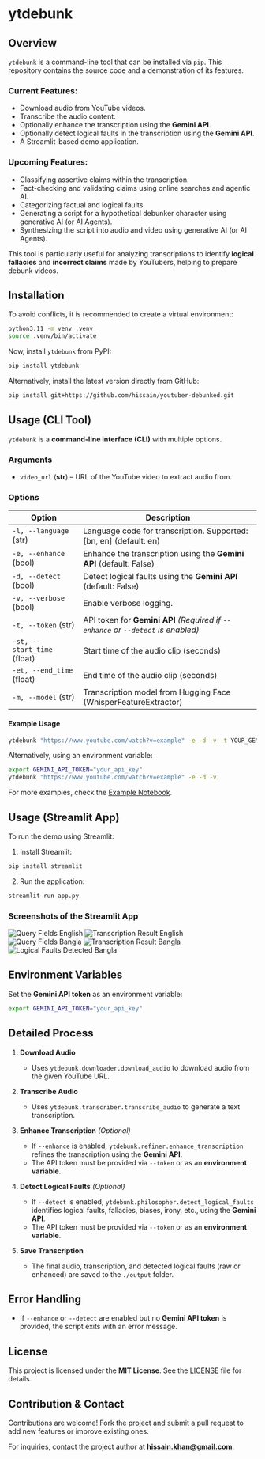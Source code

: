 # ytdebunk

## Overview

`ytdebunk` is a command-line tool that can be installed via `pip`. This repository contains the source code and a demonstration of its features.

### Current Features:
- Download audio from YouTube videos.
- Transcribe the audio content.
- Optionally enhance the transcription using the **Gemini API**.
- Optionally detect logical faults in the transcription using the **Gemini API**.
- A Streamlit-based demo application.

### Upcoming Features:
- Classifying assertive claims within the transcription.
- Fact-checking and validating claims using online searches and agentic AI.
- Categorizing factual and logical faults.
- Generating a script for a hypothetical debunker character using generative AI (or AI Agents).
- Synthesizing the script into audio and video using generative AI (or AI Agents).

This tool is particularly useful for analyzing transcriptions to identify **logical fallacies** and **incorrect claims** made by YouTubers, helping to prepare debunk videos.

## Installation

To avoid conflicts, it is recommended to create a virtual environment:

```sh
python3.11 -m venv .venv
source .venv/bin/activate
```

Now, install `ytdebunk` from PyPI:

```sh
pip install ytdebunk
```

Alternatively, install the latest version directly from GitHub:

```sh
pip install git+https://github.com/hissain/youtuber-debunked.git
```

## Usage (CLI Tool)

`ytdebunk` is a **command-line interface (CLI)** with multiple options.

### **Arguments**
- `video_url` (**str**) – URL of the YouTube video to extract audio from.

### **Options**
| Option                  | Description |
|-------------------------|-------------|
| `-l, --language` (str) | Language code for transcription. Supported: [bn, en] (default: en) |
| `-e, --enhance` (bool) | Enhance the transcription using the **Gemini API** (default: False) |
| `-d, --detect` (bool) | Detect logical faults using the **Gemini API** (default: False) |
| `-v, --verbose` (bool) | Enable verbose logging. |
| `-t, --token` (str) | API token for **Gemini API** *(Required if `--enhance` or `--detect` is enabled)* |
| `-st, --start_time` (float) | Start time of the audio clip (seconds) |
| `-et, --end_time` (float) | End time of the audio clip (seconds) |
| `-m, --model` (str) | Transcription model from Hugging Face (WhisperFeatureExtractor) |

#### **Example Usage**

```bash
ytdebunk "https://www.youtube.com/watch?v=example" -e -d -v -t YOUR_GEMINI_API_TOKEN
```

Alternatively, using an environment variable:

```bash
export GEMINI_API_TOKEN="your_api_key"
ytdebunk "https://www.youtube.com/watch?v=example" -e -d -v
```

For more examples, check the [Example Notebook](experiment/exp.ipynb).

## Usage (Streamlit App)

To run the demo using Streamlit:

1. Install Streamlit:

```bash
pip install streamlit
```

2. Run the application:

```bash
streamlit run app.py
```

### Screenshots of the Streamlit App

![Query Fields English](assets/Screenshot_Q_e.png)
![Transcription Result English](assets/Screenshot_R_e.png)
![Query Fields Bangla](assets/Screenshot_Q.png)
![Transcription Result Bangla](assets/Screenshot_R.png)
![Logical Faults Detected Bangla](assets/Screenshot_F.png)

## **Environment Variables**

Set the **Gemini API token** as an environment variable:

```sh
export GEMINI_API_TOKEN="your_api_key"
```

## **Detailed Process**

1. **Download Audio**
   - Uses `ytdebunk.downloader.download_audio` to download audio from the given YouTube URL.

2. **Transcribe Audio**
   - Uses `ytdebunk.transcriber.transcribe_audio` to generate a text transcription.

3. **Enhance Transcription** *(Optional)*
   - If `--enhance` is enabled, `ytdebunk.refiner.enhance_transcription` refines the transcription using the **Gemini API**.
   - The API token must be provided via `--token` or as an **environment variable**.

4. **Detect Logical Faults** *(Optional)*
   - If `--detect` is enabled, `ytdebunk.philosopher.detect_logical_faults` identifies logical faults, fallacies, biases, irony, etc., using the **Gemini API**.
   - The API token must be provided via `--token` or as an **environment variable**.

5. **Save Transcription**
   - The final audio, transcription, and detected logical faults (raw or enhanced) are saved to the `./output` folder.

## **Error Handling**
- If `--enhance` or `--detect` are enabled but no **Gemini API token** is provided, the script exits with an error message.

## **License**
This project is licensed under the **MIT License**. See the [LICENSE](LICENSE) file for details.

## **Contribution & Contact**

Contributions are welcome! Fork the project and submit a pull request to add new features or improve existing ones.

For inquiries, contact the project author at **hissain.khan@gmail.com**.
